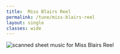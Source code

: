 ```yaml
---
title:  Miss Blairs Reel
permalink: /tune/miss-blairs-reel
layout: single
classes: wide
---
```


<img src="/tune/scan/miss-blairs-reel.jpg" alt="scanned sheet music for Miss Blairs Reel">

